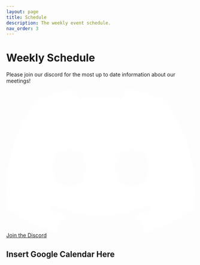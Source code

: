 ```yaml
---
layout: page
title: Schedule
description: The weekly event schedule.
nav_order: 3
---
```

# Weekly Schedule

<!-- | **!!!** I2 will not have weekly meetings on the Fridays 3/18 (finals week) and 3/25 (Spring break). The last Journal Club meeting is on Monday (3/14) from 5:00 PM to 7:00 PM at HUB 238, not the usual Sieg 332. | -->

Please join our discord for the most up to date information about our meetings!

<div class="btn-discord">
    <a href="https://discord.gg/D88jazKwj3" target="_blank">
        <div class="icon">
            <svg xmlns="http://www.w3.org/2000/svg" viewBox="0 0 127.14 96.36"><path fill="#fff" d="M107.7,8.07A105.15,105.15,0,0,0,81.47,0a72.06,72.06,0,0,0-3.36,6.83A97.68,97.68,0,0,0,49,6.83,72.37,72.37,0,0,0,45.64,0,105.89,105.89,0,0,0,19.39,8.09C2.79,32.65-1.71,56.6.54,80.21h0A105.73,105.73,0,0,0,32.71,96.36,77.7,77.7,0,0,0,39.6,85.25a68.42,68.42,0,0,1-10.85-5.18c.91-.66,1.8-1.34,2.66-2a75.57,75.57,0,0,0,64.32,0c.87.71,1.76,1.39,2.66,2a68.68,68.68,0,0,1-10.87,5.19,77,77,0,0,0,6.89,11.1A105.25,105.25,0,0,0,126.6,80.22h0C129.24,52.84,122.09,29.11,107.7,8.07ZM42.45,65.69C36.18,65.69,31,60,31,53s5-12.74,11.43-12.74S54,46,53.89,53,48.84,65.69,42.45,65.69Zm42.24,0C78.41,65.69,73.25,60,73.25,53s5-12.74,11.44-12.74S96.23,46,96.12,53,91.08,65.69,84.69,65.69Z"/></svg>
        </div>
        <span>Join the Discord</span>
    </a>
</div>

## Insert Google Calendar Here

<!-- - Journal Club: Tuesdays, 6:00 - 7:00 PM, Sieg 332
- Team Meetings: Fridays, 5:00 PM - 6:00 PM, Sieg 233
- Machine Subjectivity Group Meetings: Wednesdays, 5:00 PM - 6:00 PM, CSE2 (specific room on Discord) -->

<!-- {% for schedule in site.schedules %}
<h2>{{ schedule.quarter }}</h2>
{{ schedule }}
{% endfor %} -->
